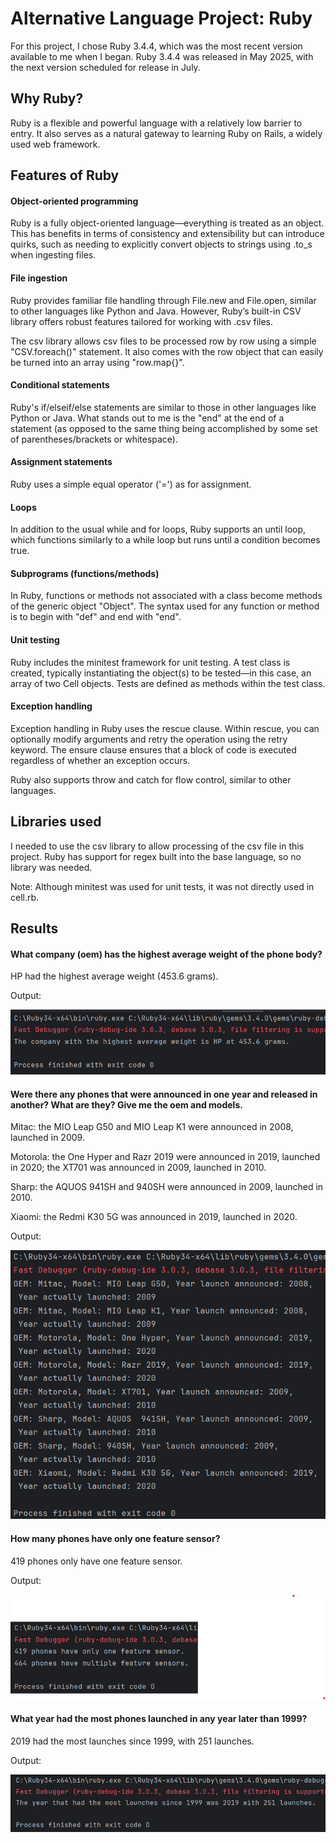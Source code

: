 # Alternative Language Project: Ruby
For this project, I chose Ruby 3.4.4, which was the most recent version available 
to me when I began. Ruby 3.4.4 was released in May 2025, with the next version 
scheduled for release in July.

## Why Ruby?
Ruby is a flexible and powerful language with a relatively low barrier to entry. 
It also serves as a natural gateway to learning Ruby on Rails, a widely used web framework.

## Features of Ruby
#### Object-oriented programming 
Ruby is a fully object-oriented language—everything is treated as an object. 
This has benefits in terms of consistency and extensibility but can introduce quirks,
such as needing to explicitly convert objects to strings using .to_s when ingesting files.
#### File ingestion
Ruby provides familiar file handling through File.new and File.open, similar to other languages 
like Python and Java. However, Ruby’s built-in CSV library offers robust features tailored for 
working with .csv files.

The csv library allows csv files to be processed row by row using a simple
"CSV.foreach()" statement. It also comes with the row object that can easily
be turned into an array using "row.map{}".
#### Conditional statements
Ruby's if/elseif/else statements are similar to those in other languages
like Python or Java. What stands out to me is the "end" at the end of a
statement (as opposed to the same thing being accomplished by some set of
parentheses/brackets or whitespace).
#### Assignment statements
Ruby uses a simple equal operator ('=') as for assignment.
#### Loops
In addition to the usual while and for loops, Ruby supports an until loop, which 
functions similarly to a while loop but runs until a condition becomes true.
#### Subprograms (functions/methods)
In Ruby, functions or methods not associated with a class become methods of the
generic object "Object". The syntax used for any function or method is to begin with
"def" and end with "end".
#### Unit testing
Ruby includes the minitest framework for unit testing. A test class is created, 
typically instantiating the object(s) to be tested—in this case, an array of two Cell objects. 
Tests are defined as methods within the test class.

#### Exception handling
Exception handling in Ruby uses the rescue clause. Within rescue, you can optionally 
modify arguments and retry the operation using the retry keyword. The ensure clause 
ensures that a block of code is executed regardless of whether an exception occurs.

Ruby also supports throw and catch for flow control, similar to other languages.

## Libraries used
I needed to use the csv library to allow processing of the csv file in this project.
Ruby has support for regex built into the base language, so no library was needed.

Note: Although minitest was used for unit tests, it was not directly used in cell.rb.

## Results
#### What company (oem) has the highest average weight of the phone body?
HP had the highest average weight (453.6 grams).

Output:

![A screenshot showing the output, "The company with the highest average weight is HP at 453.6 grams."](avg_weight_by_oem_output.png)

#### Were there any phones that were announced in one year and released in another? What are they? Give me the oem and models.
Mitac: the MIO Leap G50 and MIO Leap K1 were announced in  2008, launched in 2009.

Motorola: the One Hyper and Razr 2019 were announced in 2019, launched in 2020; the XT701 was announced
in 2009, launched in 2010.

Sharp: the AQUOS 941SH and 940SH were announced in 2009, launched in 2010.

Xiaomi: the Redmi K30 5G was announced in 2019, launched in 2020.

Output:

![A screenshot showing output of 8 phones with OEM, Model, year announced, and year launched](announced_released_output.png)

#### How many phones have only one feature sensor?
419 phones only have one feature sensor.

Output:

![Screenshot showing output 432 phones have only one feature 568 phones have multiple](count_features_output.png)

#### What year had the most phones launched in any year later than 1999? 
2019 had the most launches since 1999, with 251 launches.

Output:

![A screenshot showing output with the years and counts of phones released by year, sorted by count](count_launch_years_output.png)